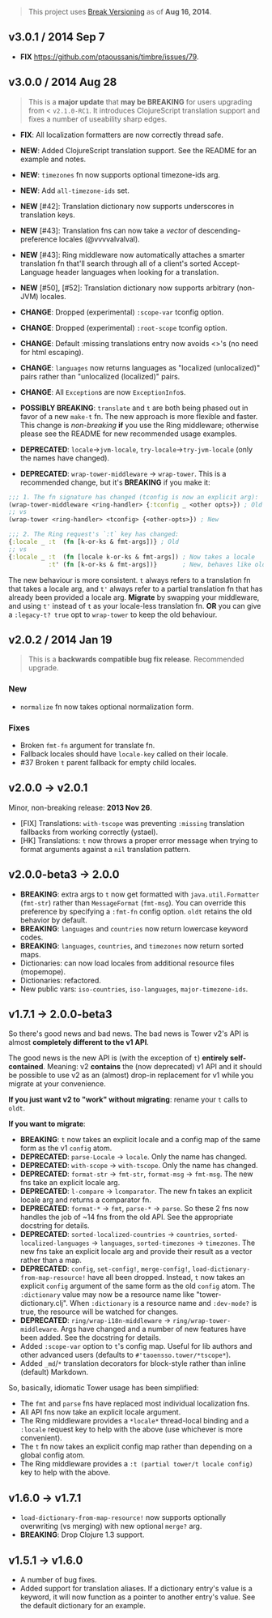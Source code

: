 > This project uses [Break Versioning](https://github.com/ptaoussanis/encore/blob/master/BREAK-VERSIONING.md) as of **Aug 16, 2014**.

## v3.0.1 / 2014 Sep 7

 * **FIX** https://github.com/ptaoussanis/timbre/issues/79.


## v3.0.0 / 2014 Aug 28

> This is a **major update** that **may be BREAKING** for users upgrading from < `v2.1.0-RC1`.
> It introduces ClojureScript translation support and fixes a number of useability sharp edges.

 * **FIX**: All localization formatters are now correctly thread safe.

 * **NEW**: Added ClojureScript translation support. See the README for an example and notes.
 * **NEW**: `timezones` fn now supports optional timezone-ids arg.
 * **NEW**: Add `all-timezone-ids` set.
 * **NEW** [#42]: Translation dictionary now supports underscores in translation keys.
 * **NEW** [#43]: Translation fns can now take a _vector_ of descending-preference locales (@vvvvalvalval).
 * **NEW** [#43]: Ring middleware now automatically attaches a smarter translation fn that'll search through all of a client's sorted Accept-Language header languages when looking for a translation.
 * **NEW** [#50], [#52]: Translation dictionary now supports arbitrary (non-JVM) locales.

 * **CHANGE**: Dropped (experimental) `:scope-var` tconfig option.
 * **CHANGE**: Dropped (experimental) `:root-scope` tconfig option.
 * **CHANGE**: Default :missing translations entry now avoids <>'s (no need for html escaping).
 * **CHANGE**: `languages` now returns languages as "localized (unlocalized)" pairs rather than "unlocalized (localized)" pairs.
 * **CHANGE**: All `Exception`s are now `ExceptionInfo`s.

 * **POSSIBLY BREAKING**: `translate` and `t` are both being phased out in favor of a new `make-t` fn. The new approach is more flexible and faster. This change is _non-breaking_ **if** you use the Ring middleware; otherwise please see the README for new recommended usage examples.

 * **DEPRECATED**: `locale`->`jvm-locale`, `try-locale`->`try-jvm-locale` (only the names have changed).
 * **DEPRECATED**: `wrap-tower-middleware` -> `wrap-tower`. This is a recommended change, but it's **BREAKING** if you make it:
  ```clojure
  ;;; 1. The fn signature has changed (tconfig is now an explicit arg):
  (wrap-tower-middleware <ring-handler> {:tconfig _ <other opts>}) ; Old
  ;; vs
  (wrap-tower <ring-handler> <tconfig> {<other-opts>}) ; New

  ;;; 2. The Ring request's `:t` key has changed:
  {:locale _ :t  (fn [k-or-ks & fmt-args])} ; Old
  ;; vs
  {:locale _ :t  (fn [locale k-or-ks & fmt-args]) ; Now takes a locale
             :t' (fn [k-or-ks & fmt-args])}       ; New, behaves like old `:t`
  ```

 The new behaviour is more consistent. `t` always refers to a translation fn that takes a locale arg, and `t'` always refer to a partial translation fn that has already been provided a locale arg. **Migrate** by swapping your middleware, and using `t'` instead of `t` as your locale-less translation fn. **OR** you can give a `:legacy-t? true` opt to `wrap-tower` to keep the old behaviour.


## v2.0.2 / 2014 Jan 19

> This is a **backwards compatible bug fix release**. Recommended upgrade.

### New

 * `normalize` fn now takes optional normalization form.

### Fixes

 * Broken `fmt-fn` argument for translate fn.
 * Fallback locales should have `locale-key` called on their locale.
 * #37 Broken `t` parent fallback for empty child locales.


## v2.0.0 → v2.0.1

  Minor, non-breaking release: **2013 Nov 26**.

  * [FIX] Translations: `with-tscope` was preventing `:missing` translation fallbacks from working correctly (ystael).
  * [HK] Translations: `t` now throws a proper error message when trying to format arguments against a `nil` translation pattern.


## v2.0.0-beta3 → 2.0.0

  * **BREAKING**: extra args to `t` now get formatted with `java.util.Formatter` (`fmt-str`) rather than `MessageFormat` (`fmt-msg`). You can override this preference by specifying a `:fmt-fn` config option. `oldt` retains the old behavior by default.
  * **BREAKING**: `languages` and `countries` now return lowercase keyword codes.
  * **BREAKING**: `languages`, `countries`, and `timezones` now return sorted maps.
  * Dictionaries: can now load locales from additional resource files (mopemope).
  * Dictionaries: refactored.
  * New public vars: `iso-countries`, `iso-languages`, `major-timezone-ids`.


## v1.7.1 → 2.0.0-beta3

So there's good news and bad news. The bad news is Tower v2's API is almost **completely different to the v1 API**.

The good news is the new API is (with the exception of `t`) **entirely self-contained**. Meaning: v2 **contains** the (now deprecated) v1 API and it should be possible to use v2 as an (almost) drop-in replacement for v1 while you migrate at your convenience.

**If you just want v2 to "work" without migrating**: rename your `t` calls to `oldt`.

**If you want to migrate**:

  * **BREAKING**: `t` now takes an explicit locale and a config map of the same form as the v1 `config` atom.
  * **DEPRECATED**: `parse-Locale` -> `locale`. Only the name has changed.
  * **DEPRECATED**: `with-scope` -> `with-tscope`. Only the name has changed.
  * **DEPRECATED**: `format-str` -> `fmt-str`, `format-msg` -> `fmt-msg`. The new fns take an explicit locale arg.
  * **DEPRECATED**: `l-compare` -> `lcomparator`. The new fn takes an explicit locale arg and returns a comparator fn.
  * **DEPRECATED**: `format-*` -> `fmt`, `parse-*` -> `parse`. So these 2 fns now handles the job of ~14 fns from the old API. See the appropriate docstring for details.
  * **DEPRECATED**: `sorted-localized-countries` -> `countries`, `sorted-localized-languages` -> `languages`, `sorted-timezones` -> `timezones`. The new fns take an explicit locale arg and provide their result as a vector rather than a map.
  * **DEPRECATED**: `config`, `set-config!`, `merge-config!`, `load-dictionary-from-map-resource!` have all been dropped. Instead, `t` now takes an explicit `config` argument of the same form as the old `config` atom. The `:dictionary` value may now be a resource name like "tower-dictionary.clj". When `:dictionary` is a resource name and `:dev-mode?` is true, the resource will be watched for changes.
  * **DEPRECATED**: `ring/wrap-i18n-middleware` -> `ring/wrap-tower-middleware`. Args have changed and a number of new features have been added. See the docstring for details.
  * Added `:scope-var` option to `t`'s config map. Useful for lib authors and other advanced users (defaults to `#'taoensso.tower/*tscope*`).
  * Added `_md`/`*` translation decorators for block-style rather than inline (default) Markdown.

So, basically, idiomatic Tower usage has been simplified:

  * The `fmt` and `parse` fns have replaced most individual localization fns.
  * All API fns now take an explicit locale argument.
  * The Ring middleware provides a `*locale*` thread-local binding and a `:locale` request key to help with the above (use whichever is more convenient).
  * The `t` fn now takes an explicit config map rather than depending on a global config atom.
  * The Ring middleware provides a `:t (partial tower/t locale config)` key to help with the above.


## v1.6.0 → v1.7.1

  * `load-dictionary-from-map-resource!` now supports optionally overwriting (vs merging) with new optional `merge?` arg.
  * **BREAKING**: Drop Clojure 1.3 support.


## v1.5.1 → v1.6.0

  * A number of bug fixes.
  * Added support for translation aliases. If a dictionary entry's value is a keyword, it will now function as a pointer to another entry's value. See the default dictionary for an example.
